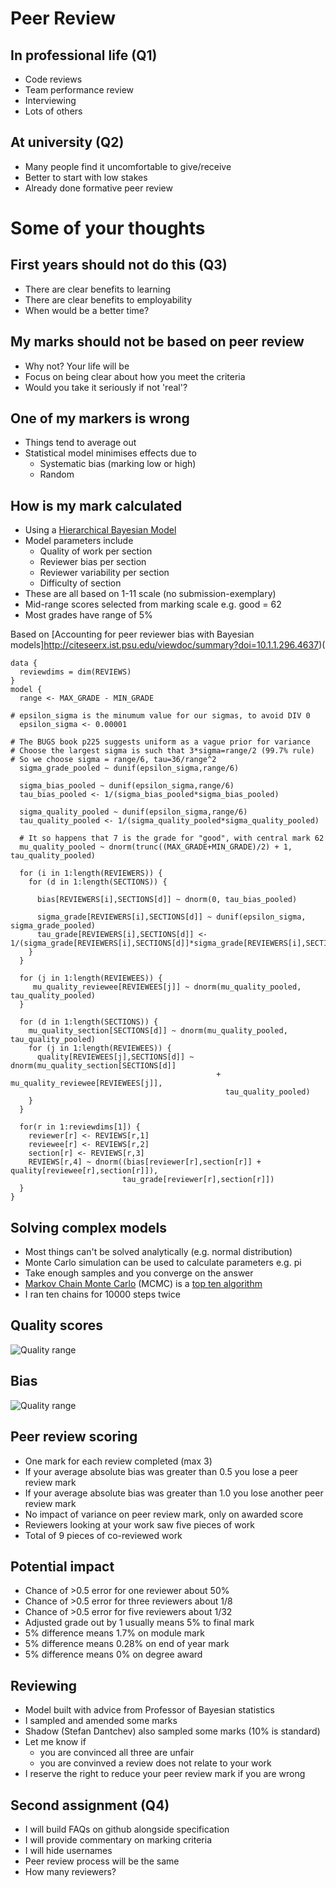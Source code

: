
# Peer Review


## In professional life (Q1)

- Code reviews
- Team performance review
- Interviewing
- Lots of others


## At university (Q2)

- Many people find it uncomfortable to give/receive
- Better to start  with low stakes
- Already done formative peer review



# Some of your thoughts


## First years should not do this (Q3)

- There are clear benefits to learning
- There are clear benefits to employability
- When would be a better time?


## My marks should not be based on peer review

- Why not? Your life will be
- Focus on being clear about how you meet the criteria
- Would you take it seriously if not 'real'?


## One of my markers is wrong

- Things tend to average out
- Statistical model minimises effects due to
  - Systematic bias (marking low or high)
  - Random 


## How is my mark calculated

- Using a [Hierarchical Bayesian Model](https://en.wikipedia.org/wiki/Bayesian_hierarchical_modeling)
- Model parameters include
  - Quality of work per section
  - Reviewer bias per section
  - Reviewer variability per section
  - Difficulty of section
- These are all based on 1-11 scale (no submission-exemplary)
- Mid-range scores selected from marking scale e.g. good = 62
- Most grades have range of 5%


Based on [Accounting for peer reviewer bias with Bayesian models]http://citeseerx.ist.psu.edu/viewdoc/summary?doi=10.1.1.296.4637)(
```
data {
  reviewdims = dim(REVIEWS)
}
model {
  range <- MAX_GRADE - MIN_GRADE

# epsilon_sigma is the minumum value for our sigmas, to avoid DIV 0
  epsilon_sigma <- 0.00001

# The BUGS book p225 suggests uniform as a vague prior for variance
# Choose the largest sigma is such that 3*sigma=range/2 (99.7% rule)
# So we choose sigma = range/6, tau=36/range^2
  sigma_grade_pooled ~ dunif(epsilon_sigma,range/6)
  
  sigma_bias_pooled ~ dunif(epsilon_sigma,range/6)
  tau_bias_pooled <- 1/(sigma_bias_pooled*sigma_bias_pooled)
  
  sigma_quality_pooled ~ dunif(epsilon_sigma,range/6)
  tau_quality_pooled <- 1/(sigma_quality_pooled*sigma_quality_pooled)
  
  # It so happens that 7 is the grade for "good", with central mark 62
  mu_quality_pooled ~ dnorm(trunc((MAX_GRADE+MIN_GRADE)/2) + 1, tau_quality_pooled)

  for (i in 1:length(REVIEWERS)) {
    for (d in 1:length(SECTIONS)) {

      bias[REVIEWERS[i],SECTIONS[d]] ~ dnorm(0, tau_bias_pooled)

      sigma_grade[REVIEWERS[i],SECTIONS[d]] ~ dunif(epsilon_sigma, sigma_grade_pooled)
      tau_grade[REVIEWERS[i],SECTIONS[d]] <- 1/(sigma_grade[REVIEWERS[i],SECTIONS[d]]*sigma_grade[REVIEWERS[i],SECTIONS[d]])
    }
  }
  
  for (j in 1:length(REVIEWEES)) {  
     mu_quality_reviewee[REVIEWEES[j]] ~ dnorm(mu_quality_pooled, tau_quality_pooled)
  }

  for (d in 1:length(SECTIONS)) {
    mu_quality_section[SECTIONS[d]] ~ dnorm(mu_quality_pooled, tau_quality_pooled)
    for (j in 1:length(REVIEWEES)) {
      quality[REVIEWEES[j],SECTIONS[d]] ~ dnorm(mu_quality_section[SECTIONS[d]] 
                                              + mu_quality_reviewee[REVIEWEES[j]],
                                                tau_quality_pooled)
    }
  }
  
  for(r in 1:reviewdims[1]) {
    reviewer[r] <- REVIEWS[r,1]
    reviewee[r] <- REVIEWS[r,2]
    section[r] <- REVIEWS[r,3]
    REVIEWS[r,4] ~ dnorm((bias[reviewer[r],section[r]] + quality[reviewee[r],section[r]]),
                         tau_grade[reviewer[r],section[r]])
  }
}
```


## Solving complex models

- Most things can't be solved analytically (e.g. normal distribution)
- Monte Carlo simulation can be used to calculate parameters e.g. pi
- Take enough samples and you converge on the answer
- [Markov Chain Monte Carlo](https://en.wikipedia.org/wiki/Markov_chain_Monte_Carlo) (MCMC) is a [top ten algorithm](https://www.computer.org/csdl/mags/cs/2000/01/c1022.html)
- I ran ten chains for 10000 steps twice


## Quality scores

![Quality range](https://raw.githubusercontent.com/stevenaeola/gitpitch/master/prog/peer_1/bias_chart.png)



## Bias

![Quality range](https://raw.githubusercontent.com/stevenaeola/gitpitch/master/prog/peer_1/quality_chart.png)


## Peer review scoring

- One mark for each review completed (max 3)
- If your average absolute bias was greater than 0.5 you lose a peer review mark
- If your average absolute bias was greater than 1.0 you lose another peer review mark
- No impact of variance on peer review mark, only on awarded score
- Reviewers looking at your work saw five pieces of work
- Total of 9 pieces of co-reviewed work


## Potential impact

- Chance of >0.5 error for one reviewer about 50%
- Chance of >0.5 error for three reviewers about 1/8
- Chance of >0.5 error for five reviewers about 1/32
- Adjusted grade out by 1 usually means 5% to final mark
- 5% difference means 1.7% on module mark
- 5% difference means 0.28% on end of year mark
- 5% difference means 0% on degree award


## Reviewing

- Model built with advice from Professor of Bayesian statistics
- I sampled and amended some marks
- Shadow (Stefan Dantchev) also sampled some marks (10% is standard)
- Let me know if
  - you are convinced all three are unfair
  - you are convinved a review does not relate to your work
- I reserve the right to reduce your peer review mark if you are wrong


## Second assignment (Q4)

- I will build FAQs on github alongside specification
- I will provide commentary on marking criteria
- I will hide usernames
- Peer review process will be the same
- How many reviewers?

